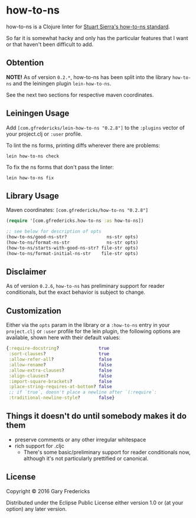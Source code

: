 # how-to-ns

how-to-ns is a Clojure linter for
[Stuart Sierra's how-to-ns standard](https://stuartsierra.com/2016/clojure-how-to-ns.html).

So far it is somewhat hacky and only has the particular features that
I want or that haven't been difficult to add.

## Obtention

**NOTE!** As of version `0.2.*`, how-to-ns has been split into the
library `how-to-ns` and the leiningen plugin `lein-how-to-ns`.

See the next two sections for respective maven coordinates.

## Leiningen Usage

Add `[com.gfredericks/lein-how-to-ns "0.2.8"]` to the `:plugins` vector
of your project.clj or `:user` profile.

To lint the ns forms, printing diffs wherever there are problems:
```
lein how-to-ns check
```

To fix the ns forms that don't pass the linter:
```
lein how-to-ns fix
```

## Library Usage

Maven coordinates: `[com.gfredericks/how-to-ns "0.2.8"]`

``` clojure
(require '[com.gfredericks.how-to-ns :as how-to-ns])

;; see below for description of opts
(how-to-ns/good-ns-str?               ns-str opts)
(how-to-ns/format-ns-str              ns-str opts)
(how-to-ns/starts-with-good-ns-str? file-str opts)
(how-to-ns/format-initial-ns-str    file-str opts)
```

## Disclaimer

As of version `0.2.6`, `how-to-ns` has preliminary support for reader
conditionals, but the exact behavior is subject to change.

## Customization

Either via the `opts` param in the library or a `:how-to-ns` entry in
your `project.clj` or `:user` profile for the lein plugin, the
following options are available, shown here with their default values:

``` clojure
{:require-docstring?               true
 :sort-clauses?                    true
 :allow-refer-all?                 false
 :allow-rename?                    false
 :allow-extra-clauses?             false
 :align-clauses?                   false
 :import-square-brackets?          false
 :place-string-requires-at-bottom? false
 ;; if `true`, doesn't place a newline after `(:require`:
 :traditional-newline-style?       false}
```

## Things it doesn't do until somebody makes it do them

- preserve comments or any other irregular whitespace
- rich support for .cljc
  - There's some basic/preliminary support for reader conditionals now, although it's not particularly prettified or canonical.

## License

Copyright © 2016 Gary Fredericks

Distributed under the Eclipse Public License either version 1.0 or (at
your option) any later version.
